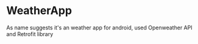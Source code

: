 # WeatherApp
As name suggests it's an weather app for android,
used Openweather API and Retrofit library
